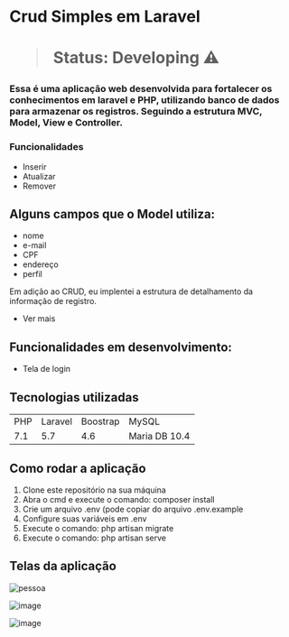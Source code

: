 
<h1> Crud Simples em Laravel <h1>

  
 > Status: Developing ⚠️
    
 ### Essa é uma aplicação web desenvolvida para fortalecer os conhecimentos em laravel e PHP, utilizando banco de dados para armazenar os registros. Seguindo a estrutura MVC, Model, View e Controller.
    
    
 ### Funcionalidades
  
+ Inserir
+ Atualizar 
+ Remover
    
 ## Alguns campos que o Model utiliza:
    
 + nome
 + e-mail
 + CPF
 + endereço
 + perfil
    
 Em adição ao CRUD, eu implentei a estrutura de detalhamento da informação de registro.
 
 + Ver mais
   
  
 ## Funcionalidades em desenvolvimento:
  
+ Tela de login

 ## Tecnologias utilizadas

 <table>
 <tr> 
     <td>PHP</td>
     <td>Laravel</td>
     <td>Boostrap</td>
     <td>MySQL</td>
 </tr>
     
 <tr>
     <td>7.1</td>
     <td>5.7</td>
     <td>4.6</td>
     <td>Maria DB 10.4</td>
 </tr>
</table>
    
    
## Como rodar a aplicação 

1) Clone este repositório na sua máquina
2) Abra o cmd e execute o comando: composer install
3) Crie um arquivo .env (pode copiar do arquivo .env.example
4) Configure suas variáveis em .env
5) Execute o comando: php artisan migrate
6) Execute o comando: php artisan serve

    
## Telas da aplicação
 
![pessoa](https://user-images.githubusercontent.com/54418295/156640229-5e809a66-be43-41b4-a6e1-e4eb3f4d6f1e.png)

![image](https://user-images.githubusercontent.com/54418295/156640705-88915240-c915-43a4-90e3-d2724659d3be.png)
    
![image](https://user-images.githubusercontent.com/54418295/156640807-532028d4-28fa-425f-a0c0-a3ee42bf38f1.png)
    
 

